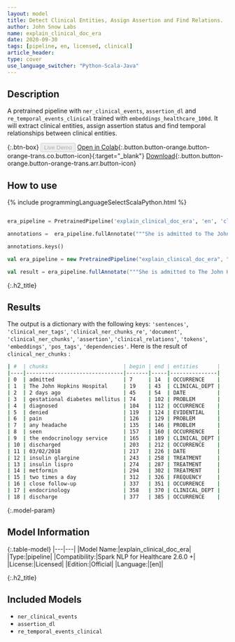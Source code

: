 ```yaml
---
layout: model
title: Detect Clinical Entities, Assign Assertion and Find Relations.
author: John Snow Labs
name: explain_clinical_doc_era
date: 2020-09-30
tags: [pipeline, en, licensed, clinical]
article_header:
type: cover
use_language_switcher: "Python-Scala-Java"
---
```

 
## Description
A pretrained pipeline with ``ner_clinical_events``, ``assertion_dl`` and ``re_temporal_events_clinical`` trained with ``embeddings_healthcare_100d``. It will extract clinical entities, assign assertion status and find temporal relationships between clinical entities.

{:.btn-box}
<button class="button button-orange" disabled>Live Demo</button>
[Open in Colab](https://github.com/JohnSnowLabs/spark-nlp-workshop/blob/master/tutorials/Certification_Trainings/Healthcare/11.Pretrained_Clinical_Pipelines.ipynb){:.button.button-orange.button-orange-trans.co.button-icon}{:target="_blank"}
[Download](https://s3.amazonaws.com/auxdata.johnsnowlabs.com/clinical/models/explain_clinical_doc_era_en_2.5.5_2.4_1597845753750.zip){:.button.button-orange.button-orange-trans.arr.button-icon}

## How to use

<div class="tabs-box" markdown="1">

{% include programmingLanguageSelectScalaPython.html %}

```python

era_pipeline = PretrainedPipeline('explain_clinical_doc_era', 'en', 'clinical/models')

annotations =  era_pipeline.fullAnnotate("""She is admitted to The John Hopkins Hospital 2 days ago with a history of gestational diabetes mellitus diagnosed. She denied pain and any headache. She was seen by the endocrinology service and she was discharged on 03/02/2018 on 40 units of insulin glargine, 12 units of insulin lispro, and metformin 1000 mg two times a day. She had close follow-up with endocrinology post discharge. """)[0]

annotations.keys()

```

```scala
val era_pipeline = new PretrainedPipeline("explain_clinical_doc_era", "en", "clinical/models")

val result = era_pipeline.fullAnnotate("""She is admitted to The John Hopkins Hospital 2 days ago with a history of gestational diabetes mellitus diagnosed. She denied pain and any headache. She was seen by the endocrinology service and she was discharged on 03/02/2018 on 40 units of insulin glargine, 12 units of insulin lispro, and metformin 1000 mg two times a day. She had close follow-up with endocrinology post discharge. """)(0)

```

</div>

{:.h2_title}
## Results
The output is a dictionary with the following keys: ``'sentences'``, ``'clinical_ner_tags'``, ``'clinical_ner_chunks_re'``, ``'document'``, ``'clinical_ner_chunks'``, ``'assertion'``, ``'clinical_relations'``, ``'tokens'``, ``'embeddings'``, ``'pos_tags'``, ``'dependencies'``. Here is the result of `clinical_ner_chunks` :
```bash
| #  | chunks                        | begin | end | entities      |
|----|-------------------------------|-------|-----|---------------|
| 0  | admitted                      | 7     | 14  | OCCURRENCE    |
| 1  | The John Hopkins Hospital     | 19    | 43  | CLINICAL_DEPT |
| 2  | 2 days ago                    | 45    | 54  | DATE          |
| 3  | gestational diabetes mellitus | 74    | 102 | PROBLEM       |
| 4  | diagnosed                     | 104   | 112 | OCCURRENCE    |
| 5  | denied                        | 119   | 124 | EVIDENTIAL    |
| 6  | pain                          | 126   | 129 | PROBLEM       |
| 7  | any headache                  | 135   | 146 | PROBLEM       |
| 8  | seen                          | 157   | 160 | OCCURRENCE    |
| 9  | the endocrinology service     | 165   | 189 | CLINICAL_DEPT |
| 10 | discharged                    | 203   | 212 | OCCURRENCE    |
| 11 | 03/02/2018                    | 217   | 226 | DATE          |
| 12 | insulin glargine              | 243   | 258 | TREATMENT     |
| 13 | insulin lispro                | 274   | 287 | TREATMENT     |
| 14 | metformin                     | 294   | 302 | TREATMENT     |
| 15 | two times a day               | 312   | 326 | FREQUENCY     |
| 16 | close follow-up               | 337   | 351 | OCCURRENCE    |
| 17 | endocrinology                 | 358   | 370 | CLINICAL_DEPT |
| 18 | discharge                     | 377   | 385 | OCCURRENCE    |
```
{:.model-param}
## Model Information

{:.table-model}
|---|---|
|Model Name:|explain_clinical_doc_era|
|Type:|pipeline|
|Compatibility:|Spark NLP for Healthcare 2.6.0 +|
|License:|Licensed|
|Edition:|Official|
|Language:|[en]|

{:.h2_title}
## Included Models 
 - ``ner_clinical_events``
 - ``assertion_dl``
 - ``re_temporal_events_clinical``
 
